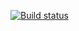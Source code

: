 [![Build status](https://ci.appveyor.com/api/projects/status/40jufmx3af13sy1f?svg=true)](https://ci.appveyor.com/project/EvoArs/autotesting-02-01)
